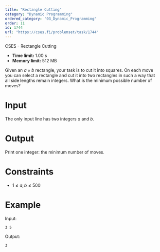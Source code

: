 ```yaml
---
title: "Rectangle Cutting"
category: "Dynamic Programming"
ordered_category: "03_Dynamic_Programming"
order: 11
id: 1744
url: "https://cses.fi/problemset/task/1744"
---
```


CSES - Rectangle Cutting

  * **Time limit:** 1.00 s
  * **Memory limit:** 512 MB

Given an $a \times b$ rectangle, your task is to cut it into squares. On each
move you can select a rectangle and cut it into two rectangles in such a way
that all side lengths remain integers. What is the minimum possible number of
moves?

# Input

The only input line has two integers $a$ and $b$.

# Output

Print one integer: the minimum number of moves.

# Constraints

  * $1 \le a,b \le 500$

# Example

Input:

    
    
    3 5
    

Output:

    
    
    3
    

